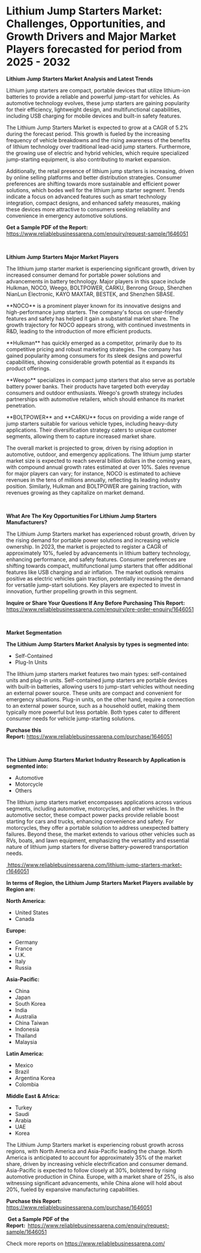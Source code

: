 <p><h1>Lithium Jump Starters Market: Challenges, Opportunities, and Growth Drivers and Major Market Players forecasted for period from 2025 - 2032</h1></p><p><strong>Lithium Jump Starters Market Analysis and Latest Trends</strong></p>
<p><p>Lithium jump starters are compact, portable devices that utilize lithium-ion batteries to provide a reliable and powerful jump-start for vehicles. As automotive technology evolves, these jump starters are gaining popularity for their efficiency, lightweight design, and multifunctional capabilities, including USB charging for mobile devices and built-in safety features.</p><p>The Lithium Jump Starters Market is expected to grow at a CAGR of 5.2% during the forecast period. This growth is fueled by the increasing frequency of vehicle breakdowns and the rising awareness of the benefits of lithium technology over traditional lead-acid jump starters. Furthermore, the growing use of electric and hybrid vehicles, which require specialized jump-starting equipment, is also contributing to market expansion. </p><p>Additionally, the retail presence of lithium jump starters is increasing, driven by online selling platforms and better distribution strategies. Consumer preferences are shifting towards more sustainable and efficient power solutions, which bodes well for the lithium jump starter segment. Trends indicate a focus on advanced features such as smart technology integration, compact designs, and enhanced safety measures, making these devices more attractive to consumers seeking reliability and convenience in emergency automotive solutions.</p></p>
<p><strong>Get a Sample PDF of the Report:&nbsp;</strong> <a href="https://www.reliablebusinessarena.com/enquiry/request-sample/1646051?utm_campaign=2322&utm_medium=2&utm_source=Github&utm_content=ia&utm_term=21022025&utm_id=lithium-jump-starters">https://www.reliablebusinessarena.com/enquiry/request-sample/1646051</a></p>
<p>&nbsp;</p>
<p><strong>Lithium Jump Starters Major Market Players</strong></p>
<p><p>The lithium jump starter market is experiencing significant growth, driven by increased consumer demand for portable power solutions and advancements in battery technology. Major players in this space include Hulkman, NOCO, Weego, BOLTPOWER, CARKU, Benrong Group, Shenzhen NianLun Electronic, KAYO MAXTAR, BESTEK, and Shenzhen SBASE.</p><p>**NOCO** is a prominent player known for its innovative designs and high-performance jump starters. The company's focus on user-friendly features and safety has helped it gain a substantial market share. The growth trajectory for NOCO appears strong, with continued investments in R&D, leading to the introduction of more efficient products.</p><p>**Hulkman** has quickly emerged as a competitor, primarily due to its competitive pricing and robust marketing strategies. The company has gained popularity among consumers for its sleek designs and powerful capabilities, showing considerable growth potential as it expands its product offerings.</p><p>**Weego** specializes in compact jump starters that also serve as portable battery power banks. Their products have targeted both everyday consumers and outdoor enthusiasts. Weego's growth strategy includes partnerships with automotive retailers, which should enhance its market penetration.</p><p>**BOLTPOWER** and **CARKU** focus on providing a wide range of jump starters suitable for various vehicle types, including heavy-duty applications. Their diversification strategy caters to unique customer segments, allowing them to capture increased market share.</p><p>The overall market is projected to grow, driven by rising adoption in automotive, outdoor, and emergency applications. The lithium jump starter market size is expected to reach several billion dollars in the coming years, with compound annual growth rates estimated at over 10%. Sales revenue for major players can vary; for instance, NOCO is estimated to achieve revenues in the tens of millions annually, reflecting its leading industry position. Similarly, Hulkman and BOLTPOWER are gaining traction, with revenues growing as they capitalize on market demand.</p></p>
<p>&nbsp;</p>
<p><strong>What Are The Key Opportunities For Lithium Jump Starters Manufacturers?</strong></p>
<p><p>The Lithium Jump Starters market has experienced robust growth, driven by the rising demand for portable power solutions and increasing vehicle ownership. In 2023, the market is projected to register a CAGR of approximately 10%, fueled by advancements in lithium battery technology, enhancing performance, and safety features. Consumer preferences are shifting towards compact, multifunctional jump starters that offer additional features like USB charging and air inflation. The market outlook remains positive as electric vehicles gain traction, potentially increasing the demand for versatile jump-start solutions. Key players are expected to invest in innovation, further propelling growth in this segment.</p></p>
<p><strong>Inquire or Share Your Questions If Any Before Purchasing This Report:</strong> <a href="https://www.reliablebusinessarena.com/enquiry/pre-order-enquiry/1646051?utm_campaign=2322&utm_medium=2&utm_source=Github&utm_content=ia&utm_term=21022025&utm_id=lithium-jump-starters">https://www.reliablebusinessarena.com/enquiry/pre-order-enquiry/1646051</a></p>
<p>&nbsp;</p>
<p><strong>Market Segmentation</strong></p>
<p><strong>The Lithium Jump Starters Market Analysis by types is segmented into:</strong></p>
<p><ul><li>Self-Contained</li><li>Plug-In Units</li></ul></p>
<p><p>The lithium jump starters market features two main types: self-contained units and plug-in units. Self-contained jump starters are portable devices with built-in batteries, allowing users to jump-start vehicles without needing an external power source. These units are compact and convenient for emergency situations. Plug-in units, on the other hand, require a connection to an external power source, such as a household outlet, making them typically more powerful but less portable. Both types cater to different consumer needs for vehicle jump-starting solutions.</p></p>
<p><strong>Purchase this Report:&nbsp;</strong><a href="https://www.reliablebusinessarena.com/purchase/1646051?utm_campaign=2322&utm_medium=2&utm_source=Github&utm_content=ia&utm_term=21022025&utm_id=lithium-jump-starters">https://www.reliablebusinessarena.com/purchase/1646051</a></p>
<p>&nbsp;</p>
<p><strong>The Lithium Jump Starters Market Industry Research by Application is segmented into:</strong></p>
<p><ul><li>Automotive</li><li>Motorcycle</li><li>Others</li></ul></p>
<p><p>The lithium jump starters market encompasses applications across various segments, including automotive, motorcycles, and other vehicles. In the automotive sector, these compact power packs provide reliable boost starting for cars and trucks, enhancing convenience and safety. For motorcycles, they offer a portable solution to address unexpected battery failures. Beyond these, the market extends to various other vehicles such as RVs, boats, and lawn equipment, emphasizing the versatility and essential nature of lithium jump starters for diverse battery-powered transportation needs.</p></p>
<p><a href="https://www.reliablebusinessarena.com/lithium-jump-starters-market-r1646051?utm_campaign=2322&utm_medium=2&utm_source=Github&utm_content=ia&utm_term=21022025&utm_id=lithium-jump-starters">&nbsp;https://www.reliablebusinessarena.com/lithium-jump-starters-market-r1646051</a></p>
<p><strong>In terms of Region, the Lithium Jump Starters Market Players available by Region are:</strong></p>
<p>
    <p> <strong> North America: </strong>
        <ul>
            <li>United States</li>
            <li>Canada</li>
        </ul>
        </p> 
    <p> <strong> Europe: </strong>
        <ul>
            <li>Germany</li>
            <li>France</li>
            <li>U.K.</li>
            <li>Italy</li>
            <li>Russia</li>
        </ul>
        </p> 
    <p> <strong> Asia-Pacific: </strong>
        <ul>
            <li>China</li>
            <li>Japan</li>
            <li>South Korea</li>
            <li>India</li>
            <li>Australia</li>
            <li>China Taiwan</li>
            <li>Indonesia</li>
            <li>Thailand</li>
            <li>Malaysia</li>
        </ul>
        </p> 
    <p> <strong> Latin America: </strong>
        <ul>
            <li>Mexico</li>
            <li>Brazil</li>
            <li>Argentina Korea</li>
            <li>Colombia</li>
        </ul>
        </p> 
    <p> <strong> Middle East & Africa: </strong>
        <ul>
            <li>Turkey</li>
            <li>Saudi</li>
            <li>Arabia</li>
            <li>UAE</li>
            <li>Korea</li>
        </ul>
    </p>
    </p>
<p><p>The Lithium Jump Starters market is experiencing robust growth across regions, with North America and Asia-Pacific leading the charge. North America is anticipated to account for approximately 35% of the market share, driven by increasing vehicle electrification and consumer demand. Asia-Pacific is expected to follow closely at 30%, bolstered by rising automotive production in China. Europe, with a market share of 25%, is also witnessing significant advancements, while China alone will hold about 20%, fueled by expansive manufacturing capabilities.</p></p>
<p><strong>Purchase this Report: </strong><a href="https://www.reliablebusinessarena.com/purchase/1646051?utm_campaign=2322&utm_medium=2&utm_source=Github&utm_content=ia&utm_term=21022025&utm_id=lithium-jump-starters">https://www.reliablebusinessarena.com/purchase/1646051</a></p>
<p>&nbsp;<strong>Get a Sample PDF of the Report:&nbsp;&nbsp;</strong><a href="https://www.reliablebusinessarena.com/enquiry/request-sample/1646051?utm_campaign=2322&utm_medium=2&utm_source=Github&utm_content=ia&utm_term=21022025&utm_id=lithium-jump-starters">https://www.reliablebusinessarena.com/enquiry/request-sample/1646051</a></p>
<p><strong></strong></p>
<p>Check more reports on <a href="https://www.reliablebusinessarena.com/?utm_campaign=2322&utm_medium=2&utm_source=Github&utm_content=ia&utm_term=21022025&utm_id=lithium-jump-starters">https://www.reliablebusinessarena.com/</a></p>